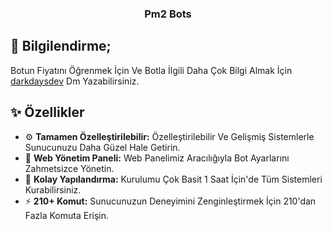 <p align="center">
  <h3 align="center">Pm2 Bots</h3>
</p>

## 🎉 Bilgilendirme;

Botun Fiyatını Öğrenmek İçin Ve Botla İlgili Daha Çok Bilgi Almak İçin [darkdaysdev](https://discord.com/users/901094423033708576) Dm Yazabilirsiniz.

## ✨ Özellikler

- ⚙️ **Tamamen Özelleştirilebilir:** Özelleştirilebilir Ve Gelişmiş Sistemlerle Sunucunuzu Daha Güzel Hale Getirin.
- 🌟 **Web Yönetim Paneli:** Web Panelimiz Aracılığıyla Bot Ayarlarını Zahmetsizce Yönetin.
- 📝 **Kolay Yapılandırma:** Kurulumu Çok Basit 1 Saat İçin'de Tüm Sistemleri Kurabilirsiniz.
- ⚡ **210+ Komut:** Sunucunuzun Deneyimini Zenginleştirmek İçin 210'dan Fazla Komuta Erişin.
